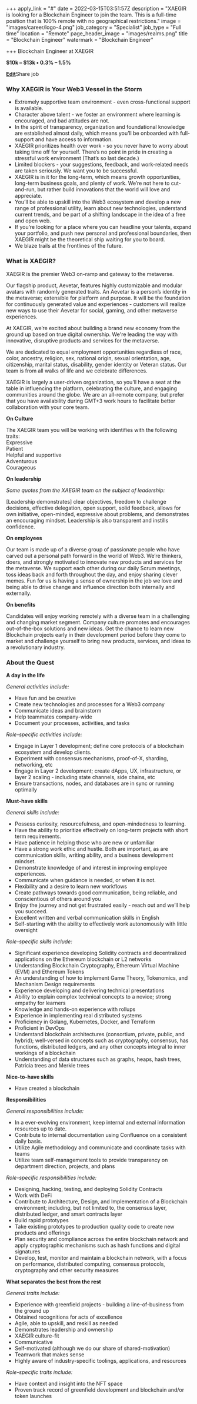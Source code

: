 +++
apply_link = "#"
date = 2022-03-15T03:51:57Z
description = "XAEGIR is looking for a Blockchain Engineer to join the team. This is a full-time position that is 100% remote with no geographical restrictions."
image = "images/career/logo-4.png"
job_category = "Specialist"
job_type = "Full time"
location = "Remote"
page_header_image = "images/realms.png"
title = "Blockchain Engineer"
watermark = "Blockchain Engineer"

+++
Blockchain Engineer at XAEGIR

**$10k – $13k • 0.3% – 1.5%**

[**Edit**](https://angel.co/recruit/jobs/2113391/edit?slug=xaegir)Share job

### Why XAEGIR is Your Web3 Vessel in the Storm

* Extremely supportive team environment - even cross-functional support is available.
* Character above talent - we foster an environment where learning is encouraged, and bad attitudes are not.
* In the spirit of transparency, organization and foundational knowledge are established almost daily, which means you’ll be onboarded with full-support and have access to information.
* XAEGIR prioritizes health over work - so you never have to worry about taking time off for yourself. There’s no point in pride in creating a stressful work environment (That’s so last decade.)
* Limited blockers - your suggestions, feedback, and work-related needs are taken seriously. We want you to be successful.
* XAEGIR is in it for the long-term, which means growth opportunities, long-term business goals, and plenty of work. We’re not here to cut-and-run, but rather build innovations that the world will love and appreciate.
* You’ll be able to upskill into the Web3 ecosystem and develop a new range of professional utility, learn about new technologies, understand current trends, and be part of a shifting landscape in the idea of a free and open web.
* If you’re looking for a place where you can headline your talents, expand your portfolio, and push new personal and professional boundaries, then XAEGIR might be the theoretical ship waiting for you to board.
* We blaze trails at the frontlines of the future.

### What is XAEGIR?

XAEGIR is the premier Web3 on-ramp and gateway to the metaverse.

Our flagship product, Aevetar, features highly customizable and modular avatars with randomly generated traits. An Aevetar is a person’s identity in the metaverse; extensible for platform and purpose. It will be the foundation for continuously generated value and experiences - customers will realize new ways to use their Aevetar for social, gaming, and other metaverse experiences.

At XAEGIR, we’re excited about building a brand new economy from the ground up based on true digital ownership. We're leading the way with innovative, disruptive products and services for the metaverse.

We are dedicated to equal employment opportunities regardless of race, color, ancestry, religion, sex, national origin, sexual orientation, age, citizenship, marital status, disability, gender identity or Veteran status. Our team is from all walks of life and we celebrate differences.

XAEGIR is largely a user-driven organization, so you’ll have a seat at the table in influencing the platform, celebrating the culture, and engaging communities around the globe. We are an all-remote company, but prefer that you have availability during GMT+3 work hours to facilitate better collaboration with your core team.

**On Culture**

The XAEGIR team you will be working with identifies with the following traits:  
Expressive  
Patient  
Helpful and supportive  
Adventurous  
Courageous

**On leadership**

_Some quotes from the XAEGIR team on the subject of leadership:_

\[Leadership demonstrates\] clear objectives, freedom to challenge decisions, effective delegation, open support, solid feedback, allows for own initiative, open-minded, expressive about problems, and demonstrates an encouraging mindset. Leadership is also transparent and instills confidence.

**On employees**

Our team is made up of a diverse group of passionate people who have carved out a personal path forward in the world of Web3. We’re thinkers, doers, and strongly motivated to innovate new products and services for the metaverse. We support each other during our daily Scrum meetings, toss ideas back and forth throughout the day, and enjoy sharing clever memes. Fun for us is having a sense of ownership in the job we love and being able to drive change and influence direction both internally and externally.

**On benefits**

Candidates will enjoy working remotely with a diverse team in a challenging and changing market segment. Company culture promotes and encourages out-of-the-box solutions and new ideas. Get the chance to learn new Blockchain projects early in their development period before they come to market and challenge yourself to bring new products, services, and ideas to a revolutionary industry.

### About the Quest

**A day in the life**

_General activities include:_

* Have fun and be creative
* Create new technologies and processes for a Web3 company
* Communicate ideas and brainstorm
* Help teammates company-wide
* Document your processes, activities, and tasks

_Role-specific activities include:_

* Engage in Layer 1 development; define core protocols of a blockchain ecosystem and develop clients.
* Experiment with consensus mechanisms, proof-of-X, sharding, networking, etc
* Engage in Layer 2 development; create dApps, UX, infrastructure, or layer 2 scaling - including state channels, side chains, etc
* Ensure transactions, nodes, and databases are in sync or running optimally

**Must-have skills**

_General skills include:_

* Possess curiosity, resourcefulness, and open-mindedness to learning.
* Have the ability to prioritize effectively on long-term projects with short term requirements.
* Have patience in helping those who are new or unfamiliar
* Have a strong work ethic and hustle. Both are important, as are communication skills, writing ability, and a business development mindset.
* Demonstrate knowledge of and interest in improving employee experiences.
* Communicate when guidance is needed, or when it is not.
* Flexibility and a desire to learn new workflows
* Create pathways towards good communication, being reliable, and conscientious of others around you
* Enjoy the journey and not get frustrated easily - reach out and we’ll help you succeed.
* Excellent written and verbal communication skills in English
* Self-starting with the ability to effectively work autonomously with little oversight

_Role-specific skills include:_

* Significant experience developing Solidity contracts and decentralized applications on the Ethereum blockchain or L2 networks
* Understanding Blockchain Cryptography, Ethereum Virtual Machine (EVM) and Ethereum Tokens
* An understanding of how to implement Game Theory, Tokenomics, and Mechanism Design requirements
* Experience developing and delivering technical presentations
* Ability to explain complex technical concepts to a novice; strong empathy for learners
* Knowledge and hands-on experience with rollups
* Experience in implementing real distributed systems
* Proficiency in Golang, Kubernetes, Docker, and Terraform
* Proficient in DevOps
* Understand blockchain architectures (consortium, private, public, and hybrid); well-versed in concepts such as cryptography, consensus, has functions, distributed ledgers, and any other concepts integral to inner workings of a blockchain
* Understanding of data structures such as graphs, heaps, hash trees, Patricia trees and Merkle trees

**Nice-to-have skills**

* Have created a blockchain

**Responsibilities**

_General responsibilities include:_

* In a ever-evolving environment, keep internal and external information resources up to date.
* Contribute to internal documentation using Confluence on a consistent daily basis.
* Utilize Agile methodology and communicate and coordinate tasks with teams
* Utilize team self-management tools to provide transparency on department direction, projects, and plans

_Role-specific responsibilities include:_

* Designing, hacking, testing, and deploying Solidity Contracts
* Work with DeFi
* Contribute to Architecture, Design, and Implementation of a Blockchain environment; including, but not limited to, the consensus layer, distributed ledger, and smart contracts layer
* Build rapid prototypes
* Take existing prototypes to production quality code to create new products and offerings
* Plan security and compliance across the entire blockchain network and apply cryptographic mechanisms such as hash functions and digital signatures
* Develop, test, monitor and maintain a blockchain network, with a focus on performance, distributed computing, consensus protocols, cryptography and other security measures

**What separates the best from the rest**

_General traits include:_

* Experience with greenfield projects - building a line-of-business from the ground up
* Obtained recognitions for acts of excellence
* Agile, able to upskill, and reskill as needed
* Demonstrates leadership and ownership
* XAEGIR culture-fit
* Communicative
* Self-motivated (although we do our share of shared-motivation)
* Teamwork that makes sense
* Highly aware of industry-specific toolings, applications, and resources

_Role-specific traits include:_

* Have context and insight into the NFT space
* Proven track record of greenfield development and blockchain and/or token launches